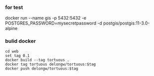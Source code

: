 ### for test

docker run --name gis -p 5432:5432 -e POSTGRES_PASSWORD=mysecretpassword -d postgis/postgis:11-3.0-alpine

### bulid docker
```shell
cd web
set tag 0.1
docker build --tag tortuous .
docker tag tortuous delongw/tortuous:$tag 
docker push delongw/tortuous:$tag 
```